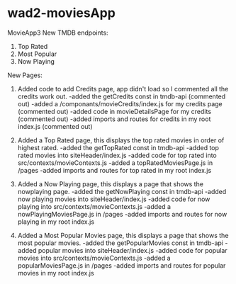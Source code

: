# wad2-moviesApp
MovieApp3
New TMDB endpoints: 
1. Top Rated
2. Most Popular
3. Now Playing

New Pages: 
1. Added code to add Credits page, app didn't load so I commented all the credits work out.
  -added the getCredits const in tmdb-api (commented out)
  -added a /componants/movieCredits/index.js for my credits page (commented out)
  -added code in movieDetailsPage for my credits (commented out)
  -added imports and routes for credits in my root index.js (commented out)
  
2. Added a Top Rated page, this displays the top rated movies in order of highest rated. 
    -added the getTopRated const in tmdb-api
    -added top rated movies into siteHeader/index.js
    -added code for top rated into src/contexts/movieContexts.js
    -added a topRatedMoviesPage.js in /pages
    -added imports and routes for top rated in my root index.js
    
3. Added a Now Playing page, this displays a page that shows the nowplaying page.
    -added the getNowPlaying const in tmdb-api
    -added now playing movies into siteHeader/index.js
    -added code for now playing into src/contexts/movieContexts.js
    -added a nowPlayingMoviesPage.js in /pages
    -added imports and routes for now playing in my root index.js
    
4. Added a Most Popular Movies page, this displays a page that shows the most popular movies. 
    -added the getPopularMovies const in tmdb-api
    -added  popular movies into siteHeader/index.js
    -added code for popular movies into src/contexts/movieContexts.js
    -added a popularMoviesPage.js in /pages
    -added imports and routes for popular movies in my root index.js
